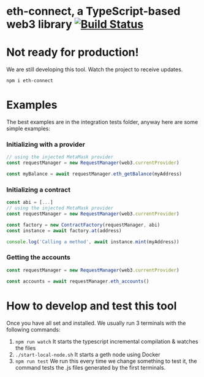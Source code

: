 # eth-connect, a TypeScript-based web3 library [![Build Status](https://travis-ci.org/decentraland/web3-ts.svg?branch=master)](https://travis-ci.org/decentraland/web3-ts)

# Not ready for production!

We are still developing this tool. Watch the project to receive updates.

    npm i eth-connect


# Examples

The best examples are in the integration tests folder, anyway here are some simple examples:

### Initializing with a provider

```ts
// using the injected MetaMask provider
const requestManager = new RequestManager(web3.currentProvider)

const myBalance = await requestManager.eth_getBalance(myAddress)
```

### Initializing a contract

```ts
const abi = [...]
// using the injected MetaMask provider
const requestManager = new RequestManager(web3.currentProvider)

const factory = new ContractFactory(requestManager, abi)
const instance = await factory.at(address)

console.log('Calling a method', await instance.mint(myAddress))
```

### Getting the accounts

```ts
const requestManager = new RequestManager(web3.currentProvider)

const accounts = await requestManager.eth_accounts()
```

# How to develop and test this tool

Once you have all set and installed. We usually run 3 terminals with the following commands:

1. `npm run watch` It starts the typescript incremental compilation & watches the files
2. `./start-local-node.sh` It starts a geth node using Docker
3. `npm run test` We run this every time we change something to test it, the command tests the .js files generated by the first terminals.
